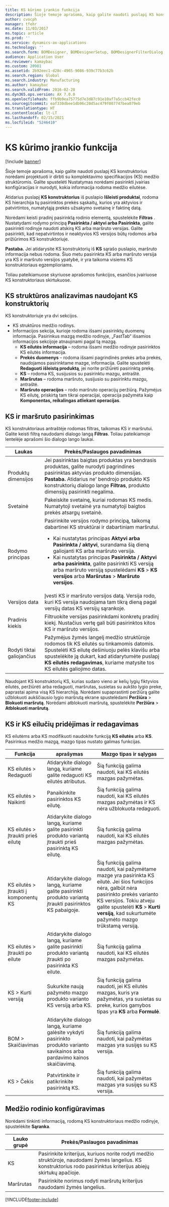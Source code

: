 ```yaml
---
title: KS kūrimo įrankio funkcija
description: Šioje temoje aprašoma, kaip galite naudoti puslapį KS konstruktorius norėdami projektuoti ir dirbti su komplektavimo specifikacijos (KS) medžio struktūromis.
author: cvocph
manager: tfehr
ms.date: 11/03/2017
ms.topic: article
ms.prod: ''
ms.service: dynamics-ax-applications
ms.technology: ''
ms.search.form: BOMDesigner, BOMDesignerSetup, BOMDesignerFilterDialog, BOMDesignerBOMVersion, BOMChangeLine
audience: Application User
ms.reviewer: kamaybac
ms.custom: 20981
ms.assetid: 2b92eec1-d28c-4965-9086-939c77b3c62b
ms.search.region: Global
ms.search.industry: Manufacturing
ms.author: kamaybac
ms.search.validFrom: 2016-02-28
ms.dyn365.ops.version: AX 7.0.0
ms.openlocfilehash: ffb9b9ea75775d7e3d87c91e10af7a5ccb42fec0
ms.sourcegitcommit: eaf330dbee1db96c20d5ac479f007747bea079eb
ms.translationtype: HT
ms.contentlocale: lt-LT
ms.lasthandoff: 02/15/2021
ms.locfileid: "5246410"
---
```

# <a name="bom-designer-functionality"></a>KS kūrimo įrankio funkcija

[!include [banner](../includes/banner.md)]

Šioje temoje aprašoma, kaip galite naudoti puslapį KS konstruktorius norėdami projektuoti ir dirbti su komplektavimo specifikacijos (KS) medžio struktūromis. Galite spustelėti Nustatymas norėdami pasirinkti įvairias konfigūracijas ir nurodyti, kokia informacija rodoma medžio eilutėse.

Atidarius puslapį **KS konstruktorius** iš puslapio **Išleisti produktai**, rodoma KS hierarchija tų pasirinktos prekės sąskaitų, kurios yra aktyvios ir patvirtintos, numatytąją prekės užsakymo svetainę ir faktinę datą.  

Norėdami keisti pradinį pasirinktą rodinio elementą, spustelėkite **Filtras** . Nustatydami rodymo principą **Pasirinkta / aktyvi arba Pasirinkta**, galite pasirinkti rodinyje naudoti atskirą KS arba maršruto versijas. Galite pasirinkti, kad nepatvirtintos ir neaktyvios KS versijos būtų rodomos arba prižiūrimos KS konstruktoriuje.  

**Pastaba.** Jei atidarysite KS konstruktorių iš **KS** sąrašo puslapio, maršruto informacija nebus rodoma. Šiuo metu pasirinkta KS arba maršruto versija yra KS ir maršruto versijos ypatybė, ir yra taikoma visiems KS konstruktoriaus egzemplioriams.  

Toliau pateikiamuose skyriuose aprašomos funkcijos, esančios įvairiuose KS konstruktoriaus skirtukuose.

## <a name="analyzing-a-bom-structure-by-using-the-bom-designer"></a>KS struktūros analizavimas naudojant KS konstruktorių
KS konstruktoriuje yra dvi sekcijos.

-   KS struktūros medžio rodinys.
-   Informacijos sekcija, kurioje rodoma išsami pasirinktų duomenų informacija. Pasirinkus mazgą medžio rodinyje, „FastTab“ išsamios informacijos sekcijoje atnaujinami pagal tą mazgą.
    -   **KS eilutės informacija** – rodoma išsami medžio rodinyje pasirinktos KS eilutės informacija.
    -   **Prekės duomenys** – rodoma išsami pagrindinės prekės arba prekės, naudojamos pasirinktame mazge, informacija. Galite spustelėti **Redaguoti išleistą produktą**, jei norite prižiūrėti pasirinktą prekę.
    -   **KS** – rodoma KS, susijusios su pasirinktu mazgu, antraštė.
    -   **Maršrutas** – rodoma maršruto, susijusio su pasirinktu mazgu, antraštė.
    -   **Maršruto operacijos** – rodo maršruto operacijų peržiūrą. Pažymėjus KS eilutę, priskirtą tam tikrai operacijai, operacija pažymėta kaip **Komponentas, reikalingas atliekant operacijas**.

## <a name="selecting-a-bom-and-route"></a>KS ir maršruto pasirinkimas
KS konstruktoriaus antraštėje rodomas filtras, taikomas KS ir maršrutui. Galite keisti filtrą naudodami dialogo langą **Filtras**. Toliau pateikiamoje lentelėje aprašomi šio dialogo lango laukai.

<table>
<thead>
<tr class="header">
<th>Laukas</th>
<th>Prekės/Paslaugos pavadinimas</th>
</tr>
</thead>
<tbody>
<tr class="odd">
<td>Produktų dimensijos</td>
<td>Jei pasirinktas baigtas produktas yra bendrasis produktas, galite nurodyti pagrindines pasirinktas aktyvias produkto dimensijas. <strong>Pastaba.</strong> Atidarius ne&#39; bendrojo produkto KS konstruktorių dialogo lange <strong>Filtras</strong>, produkto dimensijų pasirinkti negalima.</td>
</tr>
<tr class="even">
<td>Svetainė</td>
<td>Pakeiskite svetainę, kuriai rodomas KS medis. Numatytoji svetainė yra numatytoji baigtos prekės atsargų svetainė.</td>
</tr>
<tr class="odd">
<td>Rodymo principas</td>
<td>Pasirinkite versijos rodymo principą, taikomą dabartinei KS struktūrai ir dabartiniam maršrutui.
<ul>
<li>Kai nustatytas principas <strong>Aktyvi arba Pasirinkta / aktyvi</strong>, surandama šią dieną galiojanti KS arba maršruto versija.</li>
<li>Kai nustatytas principas <strong>Pasirinkta / Aktyvi arba pasirinkta</strong>, galite pasirinkti KS versiją arba maršruto versiją spustelėdami <strong>KS</strong> &gt; <strong>KS versijos</strong> arba <strong>Maršrutas</strong> &gt; <strong>Maršruto versijos</strong>.</li>
</ul></td>
</tr>
<tr class="even">
<td>Versijos data</td>
<td>Įvesti KS ir maršruto versijos datą. Versija rodo, kuri KS versija naudojama tam tikrą dieną pagal versijų datas KS versijų sąrankoje.</td>
</tr>
<tr class="odd">
<td>Pradinis kiekis</td>
<td>Filtruokite versijas pasirinkdami konkretų pradinį kiekį. Nustačius vertę gali būti pasirinktos kitos KS ir maršruto versijos.</td>
</tr>
<tr class="even">
<td>Rodyti tiktai galiojančius</td>
<td>Pažymėjus žymės langelį medžio struktūroje rodomos tik KS eilutės su tinkamomis datomis. Spustelėti KS eilutę dešiniuoju pelės klavišu arba spustelėkite ją dukart, kad atidarytumėte puslapį <strong>KS eilutės redagavimas</strong>, kuriame matysite tos KS eilutės galiojimo datas.</td>
</tr>
</tbody>
</table>

Naudojant KS konstruktorių KS, kurias sudaro vieno ar kelių lygių fiktyvios eilutės, peržiūrėti arba redaguoti, maršrutas, susietas su aukšto lygio preke, paprastai apima visą KS hierarchiją. Norėdami supaprastinti peržiūrą galite užblokuoti aukščiausio lygio maršrutą ekrane spustelėdami **Peržiūra** &gt; **Blokuoti maršrutą**. Norėdami atblokuoti maršrutą, spustelėkite **Peržiūra** &gt; **Atblokuoti maršrutą**.

## <a name="adding-and-editing-boms-and-bom-lines"></a>KS ir KS eilučių pridėjimas ir redagavimas
KS eilutėms arba KS modifikuoti naudokite funkciją **KS eilutės** arba **KS**. Pasirinkus medžio mazgą, mazgo tipas nustato galimas funkcijas.

| Funkcija                            | aprašymas                                                                                               | Mazgo tipas ir sąlygas                                                                                                                                                                                                                                                                       |
|-------------------------------------|-----------------------------------------------------------------------------------------------------------|------------------------------------------------------------------------------------------------------------------------------------------------------------------------------------------------------------------------------------------------------------------------------------------------|
| KS eilutės &gt; Redaguoti                 | Atidarykite dialogo langą, kuriame galite redaguoti KS eilutės atributus.                                             | Šią funkciją galima naudoti, kai KS eilutės mazgas pažymėtas.                                                                                                                                                                                                                                   |
| KS eilutės &gt; Naikinti               | Panaikinkite pasirinktos KS eilutę.                                                                  | Šią funkciją galima naudoti, kai KS eilutės mazgas pažymėtas ir KS nėra užblokuota redaguoti.                                                                                                                                                                                             |
| KS eilutės &gt; Įtraukti prieš eilutę      | Atidarykite dialogo langą, kuriame galite pasirinkti produkto variantą įtraukti prieš pasirinktą KS eilutę.         | Šią funkciją galima naudoti, kai KS eilutės mazgas pažymėtas.                                                                                                                                                                                                                                   |
| KS eilutės &gt; Įtraukti į komponentų KS | Atidarykite dialogo langą, kuriame galite pasirinkti produkto variantą įtraukti pasirinktos KS pabaigoje.       | Šią funkciją galima naudoti, kai pažymėtame mazge yra pasirinkta KS eilutė. Jei šios funkcijos nėra, galbūt nėra pasirinkto prekės varianto KS versijos. Tokiu atveju galite spustelėti **KS** &gt; **Kurti versiją**, kad sukurtumėte pažymėto mazgo trūkstamą versiją. |
| KS eilutės &gt; Įtraukti po eilute       | Atidarykite dialogo langą, kuriame galite pasirinkti produkto variantą įtraukti po pasirinkta KS eilute.          | Šią funkciją galima naudoti, kai KS eilutės mazgas pažymėtas.                                                                                                                                                                                                                                   |
| KS &gt; Kurti versiją             | Sukurkite naują pažymėto mazgo produkto varianto KS versiją arba KS.                             | Šią funkciją galima naudoti, jei KS eilutės mazgas, kuris yra pažymėtas, yra susietas su preke, kurios gamybos tipas yra **KS** arba **Formulė**.                                                                                                                                                  |
| BOM &gt; Skaičiavimas                | Atidarykite dialogo langą, kuriame galėsite vykdyti pasirinkto produkto varianto savikainos arba pardavimo kainos skaičiavimą. | Šią funkciją galima naudoti, kai pažymėtas mazgas yra susijęs su KS versija.                                                                                                                                                                                                         |
| KS &gt; Čekis                      | Patvirtinkite ir patikrinkite pasirinktą KS.                                                                      | Šią funkciją galima naudoti, kai pažymėtas mazgas yra susijęs su KS versija.                                                                                                                                                                                                         |

## <a name="configuring-the-tree-view"></a>Medžio rodinio konfigūravimas
Norėdami tinkinti informaciją, rodomą KS konstruktoriaus medžio rodinyje, spustelėkite **Sąranka**.

| Lauko grupė | Prekės/Paslaugos pavadinimas                                                                                                                                                  |
|-------------|--------------------------------------------------------------------------------------------------------------------------------------------------------------|
| KS         | Pasirinkite kriterijus, kuriuos norite rodyti medžio struktūroje, naudodami žymės langelius. KS konstruktorius rodo pasirinktus kriterijus abiejų skirtukų apačioje. |
| Maršrutas       | Pasirinkite norimus rodyti maršrutų kriterijus naudodami žymės langelius.                                                                                    |







[!INCLUDE[footer-include](../../includes/footer-banner.md)]
